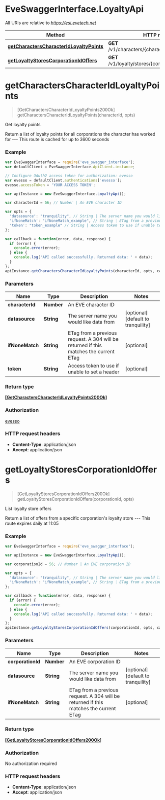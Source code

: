 # EveSwaggerInterface.LoyaltyApi

All URIs are relative to *https://esi.evetech.net*

Method | HTTP request | Description
------------- | ------------- | -------------
[**getCharactersCharacterIdLoyaltyPoints**](LoyaltyApi.md#getCharactersCharacterIdLoyaltyPoints) | **GET** /v1/characters/{character_id}/loyalty/points/ | Get loyalty points
[**getLoyaltyStoresCorporationIdOffers**](LoyaltyApi.md#getLoyaltyStoresCorporationIdOffers) | **GET** /v1/loyalty/stores/{corporation_id}/offers/ | List loyalty store offers


<a name="getCharactersCharacterIdLoyaltyPoints"></a>
# **getCharactersCharacterIdLoyaltyPoints**
> [GetCharactersCharacterIdLoyaltyPoints200Ok] getCharactersCharacterIdLoyaltyPoints(characterId, opts)

Get loyalty points

Return a list of loyalty points for all corporations the character has worked for  ---  This route is cached for up to 3600 seconds

### Example
```javascript
var EveSwaggerInterface = require('eve_swagger_interface');
var defaultClient = EveSwaggerInterface.ApiClient.instance;

// Configure OAuth2 access token for authorization: evesso
var evesso = defaultClient.authentications['evesso'];
evesso.accessToken = 'YOUR ACCESS TOKEN';

var apiInstance = new EveSwaggerInterface.LoyaltyApi();

var characterId = 56; // Number | An EVE character ID

var opts = { 
  'datasource': "tranquility", // String | The server name you would like data from
  'ifNoneMatch': "ifNoneMatch_example", // String | ETag from a previous request. A 304 will be returned if this matches the current ETag
  'token': "token_example" // String | Access token to use if unable to set a header
};

var callback = function(error, data, response) {
  if (error) {
    console.error(error);
  } else {
    console.log('API called successfully. Returned data: ' + data);
  }
};
apiInstance.getCharactersCharacterIdLoyaltyPoints(characterId, opts, callback);
```

### Parameters

Name | Type | Description  | Notes
------------- | ------------- | ------------- | -------------
 **characterId** | **Number**| An EVE character ID | 
 **datasource** | **String**| The server name you would like data from | [optional] [default to tranquility]
 **ifNoneMatch** | **String**| ETag from a previous request. A 304 will be returned if this matches the current ETag | [optional] 
 **token** | **String**| Access token to use if unable to set a header | [optional] 

### Return type

[**[GetCharactersCharacterIdLoyaltyPoints200Ok]**](GetCharactersCharacterIdLoyaltyPoints200Ok.md)

### Authorization

[evesso](../README.md#evesso)

### HTTP request headers

 - **Content-Type**: application/json
 - **Accept**: application/json

<a name="getLoyaltyStoresCorporationIdOffers"></a>
# **getLoyaltyStoresCorporationIdOffers**
> [GetLoyaltyStoresCorporationIdOffers200Ok] getLoyaltyStoresCorporationIdOffers(corporationId, opts)

List loyalty store offers

Return a list of offers from a specific corporation&#39;s loyalty store  ---  This route expires daily at 11:05

### Example
```javascript
var EveSwaggerInterface = require('eve_swagger_interface');

var apiInstance = new EveSwaggerInterface.LoyaltyApi();

var corporationId = 56; // Number | An EVE corporation ID

var opts = { 
  'datasource': "tranquility", // String | The server name you would like data from
  'ifNoneMatch': "ifNoneMatch_example", // String | ETag from a previous request. A 304 will be returned if this matches the current ETag
};

var callback = function(error, data, response) {
  if (error) {
    console.error(error);
  } else {
    console.log('API called successfully. Returned data: ' + data);
  }
};
apiInstance.getLoyaltyStoresCorporationIdOffers(corporationId, opts, callback);
```

### Parameters

Name | Type | Description  | Notes
------------- | ------------- | ------------- | -------------
 **corporationId** | **Number**| An EVE corporation ID | 
 **datasource** | **String**| The server name you would like data from | [optional] [default to tranquility]
 **ifNoneMatch** | **String**| ETag from a previous request. A 304 will be returned if this matches the current ETag | [optional] 

### Return type

[**[GetLoyaltyStoresCorporationIdOffers200Ok]**](GetLoyaltyStoresCorporationIdOffers200Ok.md)

### Authorization

No authorization required

### HTTP request headers

 - **Content-Type**: application/json
 - **Accept**: application/json

